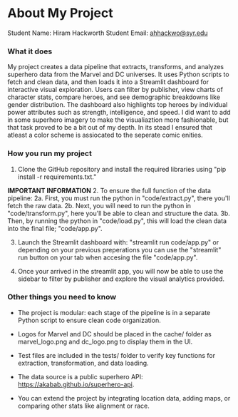 # About My Project

Student Name:  Hiram Hackworth
Student Email:  ahhackwo@syr.edu 

### What it does

My project creates a data pipeline that extracts, transforms, and analyzes superhero data from the Marvel and DC universes. It uses Python scripts to fetch and clean data, and then loads it into a Streamlit dashboard for interactive visual exploration. Users can filter by publisher, view charts of character stats, compare heroes, and see demographic breakdowns like gender distribution. The dashboard also highlights top heroes by individual power attributes such as strength, intelligence, and speed. I did want to add in some superhero imagery to make the visualiaztion more fashionable, but that task proved to be a bit out of my depth. In its stead I ensured that atleast a color scheme is assiocated to the seperate comic enities. 

### How you run my project

1. Clone the GitHub repository and install the required libraries using "pip install -r requirements.txt."

**IMPORTANT INFORMATION**
2. To ensure the full function of the data pipeline:
    2a. First, you must run the python in "code/extract.py", there you'll fetch the raw data.
    2b. Next, you will need to run the python in "code/transform.py", here you'll be able to clean and structure the data.
    3b. Then, by running the python in "code/load.py", this will load the clean data into the final file; "code/app.py". 

3. Launch the Streamlit dashboard with: "streamlit run code/app.py" or depending on your previous preperations you can use the "streamlit" run button on your tab when accesing the file "code/app.py".

4. Once your arrived in the streamlit app, you will now be able to use the sidebar to filter by publisher and explore the visual analytics provided.

### Other things you need to know

- The project is modular: each stage of the pipeline is in a separate Python script to ensure clean code organization.

- Logos for Marvel and DC should be placed in the cache/ folder as marvel_logo.png and dc_logo.png to display them in the UI.

- Test files are included in the tests/ folder to verify key functions for extraction, transformation, and data loading.

- The data source is a public superhero API: https://akabab.github.io/superhero-api.

- You can extend the project by integrating location data, adding maps, or comparing other stats like alignment or race.